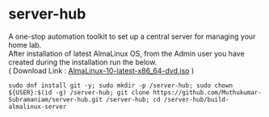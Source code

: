 # server-hub
A one-stop automation toolkit to set up a central server for managing your home lab.  
After installation of latest AlmaLinux OS, from the Admin user you have created during the installation run the below.  
( Download Link : [AlmaLinux-10-latest-x86_64-dvd.iso](https://repo.almalinux.org/almalinux/10/isos/x86_64/AlmaLinux-10-latest-x86_64-dvd.iso) )  
```
sudo dnf install git -y; sudo mkdir -p /server-hub; sudo chown ${USER}:$(id -g) /server-hub; git clone https://github.com/Muthukumar-Subramaniam/server-hub.git /server-hub; cd /server-hub/build-almalinux-server
```
